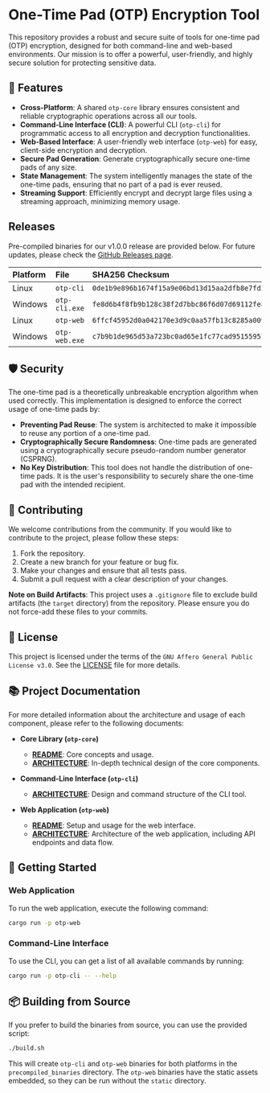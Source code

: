 # One-Time Pad (OTP) Encryption Tool

This repository provides a robust and secure suite of tools for one-time pad (OTP) encryption, designed for both command-line and web-based environments. Our mission is to offer a powerful, user-friendly, and highly secure solution for protecting sensitive data.

## 🚀 Features

-   **Cross-Platform**: A shared `otp-core` library ensures consistent and reliable cryptographic operations across all our tools.
-   **Command-Line Interface (CLI)**: A powerful CLI (`otp-cli`) for programmatic access to all encryption and decryption functionalities.
-   **Web-Based Interface**: A user-friendly web interface (`otp-web`) for easy, client-side encryption and decryption.
-   **Secure Pad Generation**: Generate cryptographically secure one-time pads of any size.
-   **State Management**: The system intelligently manages the state of the one-time pads, ensuring that no part of a pad is ever reused.
-   **Streaming Support**: Efficiently encrypt and decrypt large files using a streaming approach, minimizing memory usage.

## Releases

Pre-compiled binaries for our v1.0.0 release are provided below. For future updates, please check the [GitHub Releases page](https://github.com/your-repo/releases).

| Platform | File                 | SHA256 Checksum                                                        |
| :------- | :------------------- | :--------------------------------------------------------------------- |
| Linux    | `otp-cli`            | `0de1b9e896b1674f15a9e06bd13d15aa2dfb8e7fd3dd6ca65f6f284800788bbd`        |
| Windows  | `otp-cli.exe`        | `fe8d6b4f8fb9b128c38f2d7bbc86f6d07d69112fe8d5230db0368c9f040150f6`        |
| Linux    | `otp-web`            | `6ffcf45952d0a042170e3d9c0aa57fb13c8285a009671d50e1f3acf9965173a5`        |
| Windows  | `otp-web.exe`        | `c7b9b1de965d53a723bc0ad65e1fc77cad951559579e1b1883c4d55e57233be2`        |

## 🛡️ Security

The one-time pad is a theoretically unbreakable encryption algorithm when used correctly. This implementation is designed to enforce the correct usage of one-time pads by:

-   **Preventing Pad Reuse**: The system is architected to make it impossible to reuse any portion of a one-time pad.
-   **Cryptographically Secure Randomness**: One-time pads are generated using a cryptographically secure pseudo-random number generator (CSPRNG).
-   **No Key Distribution**: This tool does not handle the distribution of one-time pads. It is the user's responsibility to securely share the one-time pad with the intended recipient.

## 🤝 Contributing

We welcome contributions from the community. If you would like to contribute to the project, please follow these steps:

1.  Fork the repository.
2.  Create a new branch for your feature or bug fix.
3.  Make your changes and ensure that all tests pass.
4.  Submit a pull request with a clear description of your changes.

**Note on Build Artifacts**: This project uses a `.gitignore` file to exclude build artifacts (the `target` directory) from the repository. Please ensure you do not force-add these files to your commits.

## 📜 License

This project is licensed under the terms of the `GNU Affero General Public License v3.0`. See the [LICENSE](LICENSE.md) file for more details.

## 📚 Project Documentation

For more detailed information about the architecture and usage of each component, please refer to the following documents:

- **Core Library (`otp-core`)**
  - [**README**](otp-core/README.md): Core concepts and usage.
  - [**ARCHITECTURE**](otp-core/ARCHITECTURE.md): In-depth technical design of the core components.

- **Command-Line Interface (`otp-cli`)**
  - [**ARCHITECTURE**](otp-core/ARCHITECTURE.md): Design and command structure of the CLI tool.

- **Web Application (`otp-web`)**
  - [**README**](otp-web/README.md): Setup and usage for the web interface.
  - [**ARCHITECTURE**](otp-web/ARCHITECTURE.md): Architecture of the web application, including API endpoints and data flow.

## 🏁 Getting Started

### Web Application

To run the web application, execute the following command:

```bash
cargo run -p otp-web
```

### Command-Line Interface

To use the CLI, you can get a list of all available commands by running:

```bash
cargo run -p otp-cli -- --help
```

## 📦 Building from Source

If you prefer to build the binaries from source, you can use the provided script:

```bash
./build.sh
```

This will create `otp-cli` and `otp-web` binaries for both platforms in the `precompiled_binaries` directory. The `otp-web` binaries have the static assets embedded, so they can be run without the `static` directory.